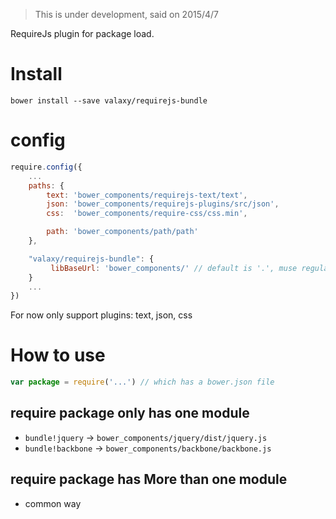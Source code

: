 > This is under development, said on 2015/4/7

RequireJs plugin for package load.

# Install
`bower install --save valaxy/requirejs-bundle`

# config
```javascript
require.config({
    ...
    paths: {
        text: 'bower_components/requirejs-text/text',
        json: 'bower_components/requirejs-plugins/src/json',
        css:  'bower_components/require-css/css.min',

        path: 'bower_components/path/path'
    },

    "valaxy/requirejs-bundle": {
         libBaseUrl: 'bower_components/' // default is '.', muse regular path
    }
    ...
})
```

For now only support plugins: text, json, css

# How to use
```javascript
var package = require('...') // which has a bower.json file
```

## require package only has one module
- `bundle!jquery` -> `bower_components/jquery/dist/jquery.js`
- `bundle!backbone` -> `bower_components/backbone/backbone.js`

## require package has More than one module
- common way